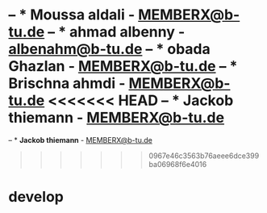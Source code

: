 – * **Moussa aldali** - [MEMBERX@b-tu.de](mailto:MEMBERX@b-tu.de)
– * **ahmad albenny** - [albenahm@b-tu.de](ahmad.albenny@b-tu.de)
– * **obada Ghazlan** - [MEMBERX@b-tu.de](mailto:MEMBERX@b-tu.de)
– * **Brischna ahmdi** - [MEMBERX@b-tu.de](mailto:MEMBERX@b-tu.de)
<<<<<<< HEAD
– * **Jackob  thiemann** - [MEMBERX@b-tu.de](mailto:MEMBERX@b-tu.de)
=======
– * **Jackob  thiemann** - [MEMBERX@b-tu.de](mailto:MEMBERX@b-tu.de)
>>>>>>> 0967e46c3563b76aeee6dce399ba06968f6e4016
# develop
